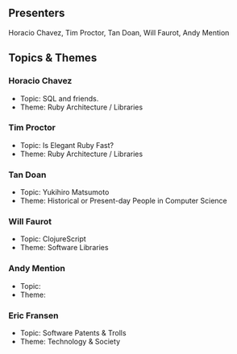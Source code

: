 ## Presenters

Horacio Chavez, Tim Proctor, Tan Doan, Will Faurot, Andy Mention

## Topics & Themes

### Horacio Chavez

* Topic: SQL and friends. 
* Theme: Ruby Architecture / Libraries

### Tim Proctor

* Topic: Is Elegant Ruby Fast?
* Theme: Ruby Architecture / Libraries

### Tan Doan

* Topic: Yukihiro Matsumoto
* Theme: Historical or Present-day People in Computer Science

### Will Faurot

* Topic: ClojureScript
* Theme: Software Libraries

### Andy Mention

* Topic:
* Theme:

### Eric Fransen

* Topic: Software Patents & Trolls
* Theme: Technology & Society

